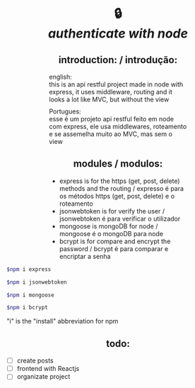 <h1 align="center" style="text-align: center;">🔒 <br>
<strong><i>authenticate with node</i></strong>
</h1>

<h2 style="text-align: center;">introduction: / introdução:</h2>

<p style="margin: 0 10vw">english: <br>this is an api restful project made in node with express, it uses middleware, routing and it looks a lot like MVC, but without the view <br> </p> <p style="margin: 10px 10vw"> Portugues: <br> esse é um projeto api restful feito em node com express, ele usa middlewares, roteamento e se assemelha muito ao MVC, mas sem o view</p>

<h2 style="text-align: center;">modules / modulos: </h2>
<ul style="margin: 0 10vw">
    <li>express is for the https (get, post, delete) methods and the routing / expresso é para os métodos https (get, post, delete) e o roteamento</li>
    <li>jsonwebtoken is for verify the user / jsonwebtoken é para verificar o utilizador</li>
    <li>mongoose is mongoDB for node / mongoose é o mongoDB para node</li>
    <li>bcrypt is for compare and encrypt the password / bcrypt é para comparar e encriptar a senha</li>
</ul>

```bash
$npm i express

$npm i jsonwebtoken

$npm i mongoose

$npm i bcrypt
```
 "i" is the "install" abbreviation for npm

<h2 style="text-align: center;">todo: </h2>

- [ ] create posts
- [ ] frontend with Reactjs
- [ ] organizate project
